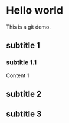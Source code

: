 # Hello world

This is a git demo.

##  subtitle 1
### subtitle 1.1

Content 1

##  subtitle 2
##  subtitle 3
